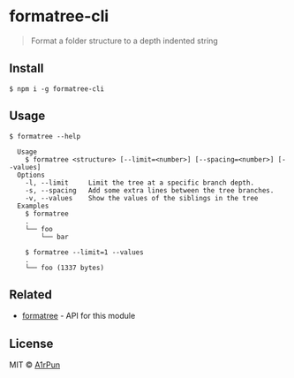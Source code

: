 # formatree-cli

> Format a folder structure to a depth indented string

## Install

```
$ npm i -g formatree-cli
```

## Usage
```
$ formatree --help

  Usage
    $ formatree <structure> [--limit=<number>] [--spacing=<number>] [--values]
  Options
    -l, --limit     Limit the tree at a specific branch depth.
    -s, --spacing   Add some extra lines between the tree branches.
    -v, --values    Show the values of the siblings in the tree
  Examples
    $ formatree
    .
    └── foo
        └── bar

    $ formatree --limit=1 --values
    .
    └── foo (1337 bytes)

```

## Related

- [formatree](https://github.com/A1rPun/formatree) - API for this module

## License

MIT © [A1rPun](https://github.com/A1rPun)
